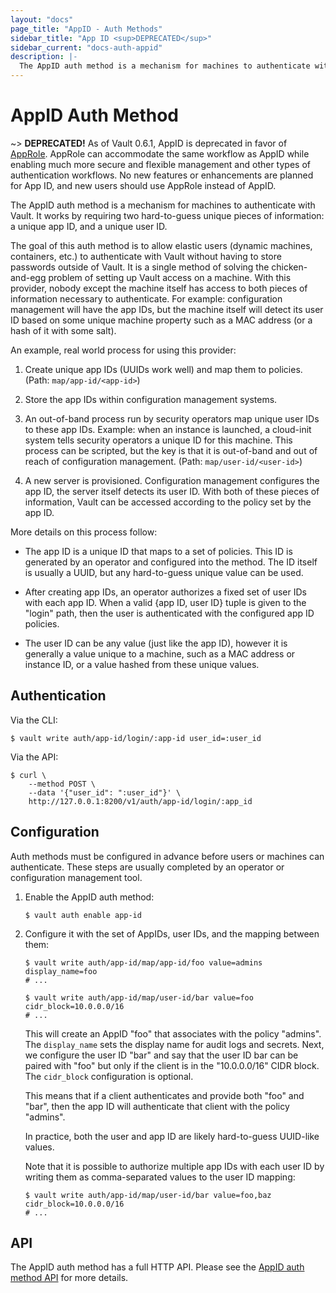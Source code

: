 ```yaml
---
layout: "docs"
page_title: "AppID - Auth Methods"
sidebar_title: "App ID <sup>DEPRECATED</sup>"
sidebar_current: "docs-auth-appid"
description: |-
  The AppID auth method is a mechanism for machines to authenticate with Vault.
---
```


# AppID Auth Method

~> **DEPRECATED!** As of Vault 0.6.1, AppID is deprecated in favor of
[AppRole](/docs/auth/approle.html). AppRole can accommodate the same workflow as
AppID while enabling much more secure and flexible management and other types
of authentication workflows. No new features or enhancements are planned for App
ID, and new users should use AppRole instead of AppID.

The AppID auth method is a mechanism for machines to authenticate with Vault.
It works by requiring two hard-to-guess unique pieces of information: a unique
app ID, and a unique user ID.

The goal of this auth method is to allow elastic users (dynamic
machines, containers, etc.) to authenticate with Vault without having to store
passwords outside of Vault. It is a single method of solving the
chicken-and-egg problem of setting up Vault access on a machine. With this
provider, nobody except the machine itself has access to both pieces of
information necessary to authenticate. For example: configuration management
will have the app IDs, but the machine itself will detect its user ID based on
some unique machine property such as a MAC address (or a hash of it with some
salt).

An example, real world process for using this provider:

1.  Create unique app IDs (UUIDs work well) and map them to policies. (Path:
    `map/app-id/<app-id>`)

2.  Store the app IDs within configuration management systems.

3.  An out-of-band process run by security operators map unique user IDs to
    these app IDs. Example: when an instance is launched, a cloud-init system
    tells security operators a unique ID for this machine. This process can be
    scripted, but the key is that it is out-of-band and out of reach of
    configuration management. (Path: `map/user-id/<user-id>`)

4.  A new server is provisioned. Configuration management configures the app
    ID, the server itself detects its user ID. With both of these pieces of
    information, Vault can be accessed according to the policy set by the app
    ID.

More details on this process follow:

* The app ID is a unique ID that maps to a set of policies. This ID is generated
  by an operator and configured into the method. The ID itself is usually a
  UUID, but any hard-to-guess unique value can be used.

* After creating app IDs, an operator authorizes a fixed set of user IDs with
  each app ID. When a valid {app ID, user ID} tuple is given to the "login"
  path, then the user is authenticated with the configured app ID policies.

* The user ID can be any value (just like the app ID), however it is generally a
  value unique to a machine, such as a MAC address or instance ID, or a value
  hashed from these unique values.

## Authentication

Via the CLI:

```text
$ vault write auth/app-id/login/:app-id user_id=:user_id
```

Via the API:

```text
$ curl \
    --method POST \
    --data '{"user_id": ":user_id"}' \
    http://127.0.0.1:8200/v1/auth/app-id/login/:app_id
```

## Configuration

Auth methods must be configured in advance before users or machines can
authenticate. These steps are usually completed by an operator or configuration
management tool.

1.  Enable the AppID auth method:

    ```text
    $ vault auth enable app-id
    ```

1.  Configure it with the set of AppIDs, user IDs, and the mapping between them:

    ```text
    $ vault write auth/app-id/map/app-id/foo value=admins display_name=foo
    # ...

    $ vault write auth/app-id/map/user-id/bar value=foo cidr_block=10.0.0.0/16
    # ...
    ```

    This will create an AppID "foo" that associates with the policy "admins".
    The `display_name` sets the display name for audit logs and secrets. Next,
    we configure the user ID "bar" and say that the user ID bar can be paired
    with "foo" but only if the client is in the "10.0.0.0/16" CIDR block. The
    `cidr_block` configuration is optional.

    This means that if a client authenticates and provide both "foo" and "bar",
    then the app ID will authenticate that client with the policy "admins".

    In practice, both the user and app ID are likely hard-to-guess UUID-like
    values.

    Note that it is possible to authorize multiple app IDs with each user ID by
    writing them as comma-separated values to the user ID mapping:

    ```text
    $ vault write auth/app-id/map/user-id/bar value=foo,baz cidr_block=10.0.0.0/16
    # ...
    ```

## API

The AppID auth method has a full HTTP API. Please see the
[AppID auth method API](/api/auth/app-id/index.html) for more
details.
